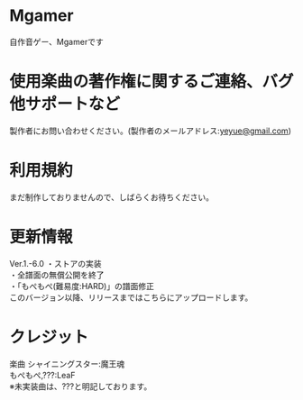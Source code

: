 # Mgamer
自作音ゲー、Mgamerです
# 使用楽曲の著作権に関するご連絡、バグ他サポートなど
製作者にお問い合わせください。(製作者のメールアドレス:yeyue@gmail.com)
# 利用規約
まだ制作しておりませんので、しばらくお待ちください。
# 更新情報
Ver.1.-6.0
・ストアの実装  
・全譜面の無償公開を終了  
・「もぺもぺ(難易度:HARD)」の譜面修正  
このバージョン以降、リリースまではこちらにアップロードします。
# クレジット
楽曲
シャイニングスター:魔王魂  
もぺもぺ,???:LeaF  
※未実装曲は、???と明記しております。

